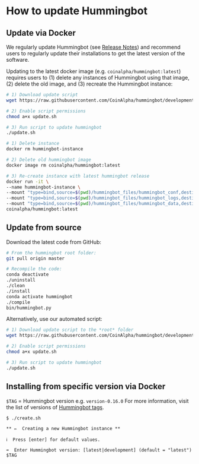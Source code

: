 # How to update Hummingbot

## Update via Docker

We regularly update Hummingbot (see [Release Notes](/release-notes/)) and recommend users to regularly update their installations to get the latest version of the software.  

Updating to the latest docker image (e.g. `coinalpha/hummingbot:latest`) requires users to (1) delete any instances of Hummingbot using that image, (2) delete the old image, and (3) recreate the Hummingbot instance:

```bash tab="Script"
# 1) Download update script
wget https://raw.githubusercontent.com/CoinAlpha/hummingbot/development/installation/docker-commands/update.sh

# 2) Enable script permissions
chmod a+x update.sh

# 3) Run script to update hummingbot
./update.sh
```

```bash tab="Detailed Commands"
# 1) Delete instance
docker rm hummingbot-instance

# 2) Delete old hummingbot image
docker image rm coinalpha/hummingbot:latest

# 3) Re-create instance with latest hummingbot release
docker run -it \
--name hummingbot-instance \
--mount "type=bind,source=$(pwd)/hummingbot_files/hummingbot_conf,destination=/conf/" \
--mount "type=bind,source=$(pwd)/hummingbot_files/hummingbot_logs,destination=/logs/" \
--mount "type=bind,source=$(pwd)/hummingbot_files/hummingbot_data,destination=/data/" \
coinalpha/hummingbot:latest
```


## Update from source

Download the latest code from GitHub:

```bash
# From the hummingbot root folder:
git pull origin master

# Recompile the code:
conda deactivate
./uninstall
./clean
./install
conda activate hummingbot
./compile
bin/hummingbot.py
```

Alternatively, use our automated script:

```bash
# 1) Download update script to the *root* folder
wget https://raw.githubusercontent.com/CoinAlpha/hummingbot/development/installation/install-from-source/update.sh

# 2) Enable script permissions
chmod a+x update.sh

# 3) Run script to update hummingbot
./update.sh
```


## Installing from specific version via Docker
`$TAG` = Hummingbot version e.g. `version-0.16.0` For more information, visit the list of versions of [Hummingbot tags](https://hub.docker.com/r/coinalpha/hummingbot/tags).

```
$ ./create.sh 

** ✏️  Creating a new Hummingbot instance **

ℹ️  Press [enter] for default values.

➡️  Enter Hummingbot version: [latest|development] (default = "latest")
$TAG
```
